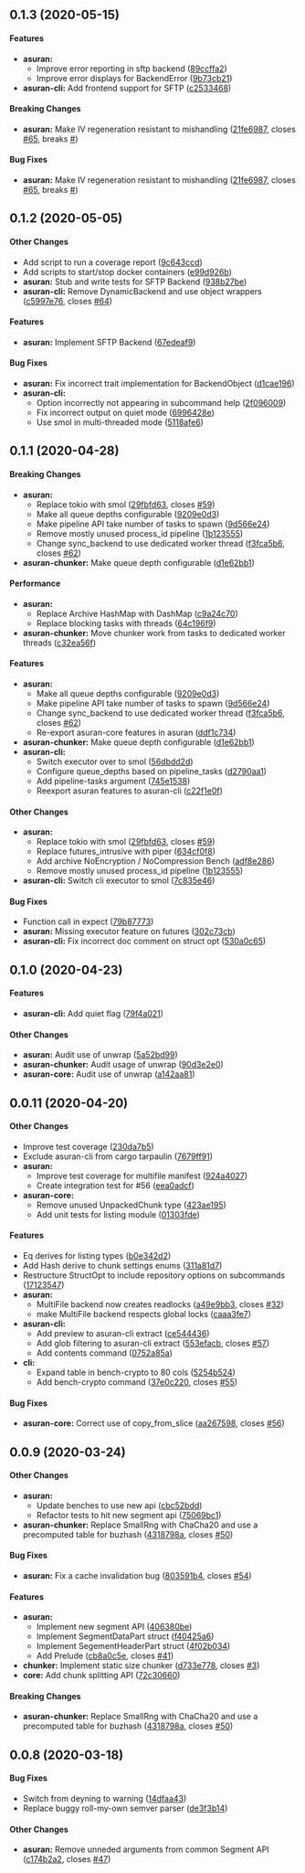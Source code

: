 <a name="0.1.3"></a>
## 0.1.3 (2020-05-15)


#### Features

* **asuran:**
  *  Improve error reporting in sftp backend ([89ccffa2](https://gitlab.com/asuran-rs/asuran/commit/89ccffa269e688c2e2c90861efe59999352f9c6b))
  *  Improve error displays for BackendError ([9b73cb21](https://gitlab.com/asuran-rs/asuran/commit/9b73cb2139dbd9819e4f283c0a1bc6dc81b11f44))
* **asuran-cli:**  Add frontend support for SFTP ([c2533468](https://gitlab.com/asuran-rs/asuran/commit/c25334683b890c4a1219e75966e8cd072f71b2f5))

#### Breaking Changes

* **asuran:**  Make IV regeneration resistant to mishandling ([21fe6987](https://gitlab.com/asuran-rs/asuran/commit/21fe698753c0ab0df7fce31210caeb7c6a9104eb), closes [#65](https://gitlab.com/asuran-rs/asuran/issues/65), breaks [#](https://gitlab.com/asuran-rs/asuran/issues/))

#### Bug Fixes

* **asuran:**  Make IV regeneration resistant to mishandling ([21fe6987](https://gitlab.com/asuran-rs/asuran/commit/21fe698753c0ab0df7fce31210caeb7c6a9104eb), closes [#65](https://gitlab.com/asuran-rs/asuran/issues/65), breaks [#](https://gitlab.com/asuran-rs/asuran/issues/))



<a name="0.1.2"></a>
## 0.1.2 (2020-05-05)


#### Other Changes

*   Add script to run a coverage report ([9c643ccd](https://gitlab.com/asuran-rs/asuran/commit/9c643ccd67350fc4571d92430b7f839ba90593f1))
*   Add scripts to start/stop docker containers ([e99d926b](https://gitlab.com/asuran-rs/asuran/commit/e99d926b1503d1c91e382dd82631e2c1aa14d0eb))
* **asuran:**  Stub and write tests for SFTP Backend ([938b27be](https://gitlab.com/asuran-rs/asuran/commit/938b27bec3c9583b80b8bcfec2303709b74f31f4))
* **asuran-cli:**  Remove DynamicBackend and use object wrappers ([c5997e76](https://gitlab.com/asuran-rs/asuran/commit/c5997e7685ad22bcf0a8fbe0962a1ddce89405d2), closes [#64](https://gitlab.com/asuran-rs/asuran/issues/64))

#### Features

* **asuran:**  Implement SFTP Backend ([67edeaf9](https://gitlab.com/asuran-rs/asuran/commit/67edeaf95753fbecfede57c3ba3d262e686b5263))

#### Bug Fixes

* **asuran:**  Fix incorrect trait implementation for BackendObject ([d1cae196](https://gitlab.com/asuran-rs/asuran/commit/d1cae1960ecb17c496cd1f854ba851b3e43e06ec))
* **asuran-cli:**
  *  Option incorrectly not appearing in subcommand help ([2f096009](https://gitlab.com/asuran-rs/asuran/commit/2f096009509bca977c9e66a9bd076ee410c7eef9))
  *  Fix incorrect output on quiet mode ([6996428e](https://gitlab.com/asuran-rs/asuran/commit/6996428e0ca6a67dfdac2a23296d4af7b773ed9a))
  *  Use smol in multi-threaded mode ([5118afe6](https://gitlab.com/asuran-rs/asuran/commit/5118afe65a1999a22ee5866bb13f8dc914ca4935))



<a name="0.1.1"></a>
## 0.1.1 (2020-04-28)


#### Breaking Changes

* **asuran:**
  *  Replace tokio with smol ([29fbfd63](29fbfd63), closes [#59](59))
  *  Make all queue depths configurable ([9209e0d3](9209e0d3))
  *  Make pipeline API take number of tasks to spawn ([9d566e24](9d566e24))
  *  Remove mostly unused process_id pipeline ([1b123555](1b123555))
  *  Change sync_backend to use dedicated worker thread ([f3fca5b6](f3fca5b6), closes [#62](62))
* **asuran-chunker:**  Make queue depth configurable ([d1e62bb1](d1e62bb1))

#### Performance

* **asuran:**
  *  Replace Archive HashMap with DashMap ([c9a24c70](c9a24c70))
  *  Replace blocking tasks with threads ([64c196f9](64c196f9))
* **asuran-chunker:**  Move chunker work from tasks to dedicated worker threads ([c32ea56f](c32ea56f))

#### Features

* **asuran:**
  *  Make all queue depths configurable ([9209e0d3](9209e0d3))
  *  Make pipeline API take number of tasks to spawn ([9d566e24](9d566e24))
  *  Change sync_backend to use dedicated worker thread ([f3fca5b6](f3fca5b6), closes [#62](62))
  *  Re-export asuran-core features in asuran ([ddf1c734](ddf1c734))
* **asuran-chunker:**  Make queue depth configurable ([d1e62bb1](d1e62bb1))
* **asuran-cli:**
  *  Switch executor over to smol ([56dbdd2d](56dbdd2d))
  *  Configure queue_depths based on pipeline_tasks ([d2790aa1](d2790aa1))
  *  Add pipeline-tasks argument ([745e1538](745e1538))
  *  Reexport asuran features to asuran-cli ([c22f1e0f](c22f1e0f))

#### Other Changes

* **asuran:**
  *  Replace tokio with smol ([29fbfd63](29fbfd63), closes [#59](59))
  *  Replace futures_intrusive with piper ([634cf0f8](634cf0f8))
  *  Add archive NoEncryption / NoCompression Bench ([adf8e286](adf8e286))
  *  Remove mostly unused process_id pipeline ([1b123555](1b123555))
* **asuran-cli:**  Switch cli executor to smol ([7c835e46](7c835e46))

#### Bug Fixes

*   Function call in expect ([79b87773](79b87773))
* **asuran:**  Missing executor feature on futures ([302c73cb](302c73cb))
* **asuran-cli:**  Fix incorrect doc comment on struct opt ([530a0c65](530a0c65))



<a name="0.1.0"></a>
## 0.1.0 (2020-04-23)


#### Features

* **asuran-cli:**  Add quiet flag ([79f4a021](79f4a021))

#### Other Changes

* **asuran:**  Audit use of unwrap ([5a52bd99](5a52bd99))
* **asuran-chunker:**  Audit usage of unwrap ([90d3e2e0](90d3e2e0))
* **asuran-core:**  Audit use of unwrap ([a142aa81](a142aa81))



<a name="0.0.11"></a>
## 0.0.11 (2020-04-20)


#### Other Changes

*   Improve test coverage ([230da7b5](230da7b5))
*   Exclude asuran-cli from cargo tarpaulin ([7679ff91](7679ff91))
* **asuran:**
  *  Improve test coverage for multifile manifest ([924a4027](924a4027))
  *  Create integration test for #56 ([eea0adcf](eea0adcf))
* **asuran-core:**
  *  Remove unused UnpackedChunk type ([423ae195](423ae195))
  *  Add unit tests for listing module ([01303fde](01303fde))

#### Features

*   Eq derives for listing types ([b0e342d2](b0e342d2))
*   Add Hash derive to chunk settings enums ([311a81d7](311a81d7))
*   Restructure StructOpt to include repository options on subcommands ([17123547](17123547))
* **asuran:**
  *  MultiFile backend now creates readlocks ([a49e9bb3](a49e9bb3), closes [#32](32))
  *  make MultiFile backend respects global locks ([caaa3fe7](caaa3fe7))
* **asuran-cli:**
  *  Add preview to asuran-cli extract ([ce544436](ce544436))
  *  Add glob filtering to asuran-cli extract ([553efacb](553efacb), closes [#57](57))
  *  Add contents command ([0752a85a](0752a85a))
* **cli:**
  *  Expand table in bench-crypto to 80 cols ([5254b524](5254b524))
  *  Add bench-crypto command ([37e0c220](37e0c220), closes [#55](55))

#### Bug Fixes

* **asuran-core:**  Correct use of copy_from_slice ([aa267598](aa267598), closes [#56](56))



<a name="0.0.9"></a>
## 0.0.9 (2020-03-24)


#### Other Changes

* **asuran:**
  *  Update benches to use new api ([cbc52bdd](cbc52bdd))
  *  Refactor tests to hit new segment api ([75069bc1](75069bc1))
* **asuran-chunker:**  Replace SmallRng with ChaCha20 and use a precomputed table for buzhash ([4318798a](4318798a), closes [#50](50))

#### Bug Fixes

* **asuran:**  Fix a cache invalidation bug ([803591b4](803591b4), closes [#54](54))

#### Features

* **asuran:**
  *  Implement new segment API ([406380be](406380be))
  *  Implement SegmentDataPart struct ([f40425a6](f40425a6))
  *  Implement SegementHeaderPart struct ([4f02b034](4f02b034))
  *  Add Prelude ([cb8a0c5e](cb8a0c5e), closes [#41](41))
* **chunker:**  Implement static size chunker ([d733e778](d733e778), closes [#3](3))
* **core:**  Add chunk splitting API ([72c30660](72c30660))

#### Breaking Changes

* **asuran-chunker:**  Replace SmallRng with ChaCha20 and use a precomputed table for buzhash ([4318798a](4318798a), closes [#50](50))



<a name="0.0.8"></a>
## 0.0.8 (2020-03-18)


#### Bug Fixes

*   Switch from deyning to warning ([14dfaa43](14dfaa43))
*   Replace buggy roll-my-own semver parser ([de3f3b14](de3f3b14))

#### Other Changes

* **asuran:**  Remove unneded arguments from common Segment API ([c174b2a2](c174b2a2), closes [#47](47))



